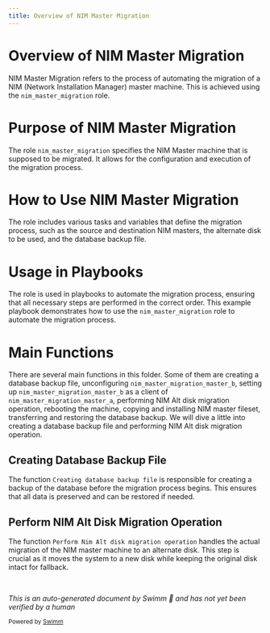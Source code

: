 ```yaml
---
title: Overview of NIM Master Migration
---
```

# Overview of NIM Master Migration

NIM Master Migration refers to the process of automating the migration of a NIM (Network Installation Manager) master machine. This is achieved using the `nim_master_migration` role.

# Purpose of NIM Master Migration

The role `nim_master_migration` specifies the NIM Master machine that is supposed to be migrated. It allows for the configuration and execution of the migration process.

# How to Use NIM Master Migration

The role includes various tasks and variables that define the migration process, such as the source and destination NIM masters, the alternate disk to be used, and the database backup file.

# Usage in Playbooks

The role is used in playbooks to automate the migration process, ensuring that all necessary steps are performed in the correct order. This example playbook demonstrates how to use the `nim_master_migration` role to automate the migration process.

# Main Functions

There are several main functions in this folder. Some of them are creating a database backup file, unconfiguring `nim_master_migration_master_b`, setting up `nim_master_migration_master_b` as a client of `nim_master_migration_master_a`, performing NIM Alt disk migration operation, rebooting the machine, copying and installing NIM master fileset, transferring and restoring the database backup. We will dive a little into creating a database backup file and performing NIM Alt disk migration operation.

## Creating Database Backup File

The function `Creating database backup file` is responsible for creating a backup of the database before the migration process begins. This ensures that all data is preserved and can be restored if needed.

## Perform NIM Alt Disk Migration Operation

The function `Perform Nim Alt disk migration operation` handles the actual migration of the NIM master machine to an alternate disk. This step is crucial as it moves the system to a new disk while keeping the original disk intact for fallback.

&nbsp;

*This is an auto-generated document by Swimm 🌊 and has not yet been verified by a human*

<SwmMeta version="3.0.0" repo-id="Z2l0aHViJTNBJTNBYW5zaWJsZS1wb3dlci1haXglM0ElM0Fzd2ltbWlv" repo-name="ansible-power-aix"><sup>Powered by [Swimm](/)</sup></SwmMeta>
